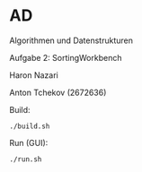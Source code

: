# AD

Algorithmen und Datenstrukturen

Aufgabe 2: SortingWorkbench

Haron Nazari

Anton Tchekov (2672636)

Build:

`./build.sh`

Run (GUI):

`./run.sh`
